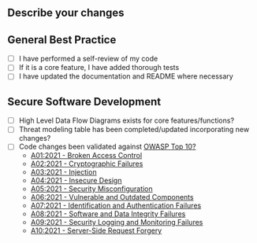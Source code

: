 ## Describe your changes

## General Best Practice
- [ ] I have performed a self-review of my code
- [ ] If it is a core feature, I have added thorough tests
- [ ] I have updated the documentation and README where necessary

## Secure Software Development
- [ ] High Level Data Flow Diagrams exists for core features/functions?
- [ ] Threat modeling table has been completed/updated incorporating new changes?
- [ ] Code changes been validated against [OWASP Top 10?](https://owasp.org/www-project-top-ten/)
   - [A01:2021 - Broken Access Control](https://owasp.org/Top10/A01_2021-Broken_Access_Control/)
   - [A02:2021 - Cryptographic Failures](https://owasp.org/Top10/A02_2021-Cryptographic_Failures/)
   - [A03:2021 - Injection](https://owasp.org/Top10/A03_2021-Injection/)
   - [A04:2021 - Insecure Design](https://owasp.org/Top10/A04_2021-Insecure_Design/)
   - [A05:2021 - Security Misconfiguration](https://owasp.org/Top10/A05_2021-Security_Misconfiguration/) 
   - [A06:2021 - Vulnerable and Outdated Components](https://owasp.org/Top10/A06_2021-Vulnerable_and_Outdated_Components/)
   - [A07:2021 - Identification and Authentication Failures](https://owasp.org/Top10/A07_2021-Identification_and_Authentication_Failures/)
   - [A08:2021 - Software and Data Integrity Failures](https://owasp.org/Top10/A08_2021-Software_and_Data_Integrity_Failures/)
   - [A09:2021 - Security Logging and Monitoring Failures](https://owasp.org/Top10/A09_2021-Security_Logging_and_Monitoring_Failures/)
   - [A10:2021 - Server-Side Request Forgery](https://owasp.org/Top10/A10_2021-Server-Side_Request_Forgery_%28SSRF%29/)

